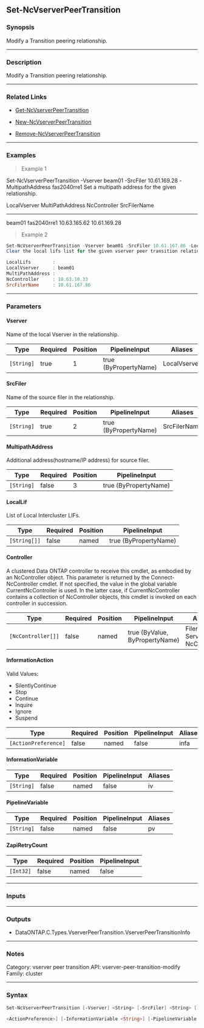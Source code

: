Set-NcVserverPeerTransition
---------------------------

### Synopsis
Modify a Transition peering relationship.

---

### Description

Modify a Transition peering relationship.

---

### Related Links
* [Get-NcVserverPeerTransition](Get-NcVserverPeerTransition)

* [New-NcVserverPeerTransition](New-NcVserverPeerTransition)

* [Remove-NcVserverPeerTransition](Remove-NcVserverPeerTransition)

---

### Examples
> Example 1

Set-NcVserverPeerTransition -Vserver beam01 -SrcFiler 10.61.169.28 -MultipathAddress fas2040rre1
Set a multipath address for the given relationship.

LocalVserver                  MultiPathAddress              NcController                  SrcFilerName
------------                  ----------------              ------------                  ------------
beam01                        fas2040rre1                   10.63.165.62                  10.61.169.28

> Example 2

```PowerShell
Set-NcVserverPeerTransition -Vserver beam01 -SrcFiler 10.61.167.86 -LocalLif @("")
Clear the local lifs list for the given vserver peer transition relationship.

LocalLifs        :
LocalVserver     : beam01
MultiPathAddress :
NcController     : 10.63.10.33
SrcFilerName     : 10.61.167.86

```

---

### Parameters
#### **Vserver**
Name of the local Vserver in the relationship.

|Type      |Required|Position|PipelineInput        |Aliases     |
|----------|--------|--------|---------------------|------------|
|`[String]`|true    |1       |true (ByPropertyName)|LocalVserver|

#### **SrcFiler**
Name of the source filer in the relationship.

|Type      |Required|Position|PipelineInput        |Aliases     |
|----------|--------|--------|---------------------|------------|
|`[String]`|true    |2       |true (ByPropertyName)|SrcFilerName|

#### **MultipathAddress**
Additional address(hostname/IP address) for source filer.

|Type      |Required|Position|PipelineInput        |
|----------|--------|--------|---------------------|
|`[String]`|false   |3       |true (ByPropertyName)|

#### **LocalLif**
List of Local Intercluster LIFs.

|Type        |Required|Position|PipelineInput        |
|------------|--------|--------|---------------------|
|`[String[]]`|false   |named   |true (ByPropertyName)|

#### **Controller**
A clustered Data ONTAP controller to receive this cmdlet, as embodied by an NcController object.  This parameter is returned by the Connect-NcController cmdlet.  If not specified, the value in the global variable CurrentNcController is used.  In the latter case, if CurrentNcController contains a collection of NcController objects, this cmdlet is invoked on each controller in succession.

|Type              |Required|Position|PipelineInput                 |Aliases                          |
|------------------|--------|--------|------------------------------|---------------------------------|
|`[NcController[]]`|false   |named   |true (ByValue, ByPropertyName)|Filer<br/>Server<br/>NcController|

#### **InformationAction**

Valid Values:

* SilentlyContinue
* Stop
* Continue
* Inquire
* Ignore
* Suspend

|Type                |Required|Position|PipelineInput|Aliases|
|--------------------|--------|--------|-------------|-------|
|`[ActionPreference]`|false   |named   |false        |infa   |

#### **InformationVariable**

|Type      |Required|Position|PipelineInput|Aliases|
|----------|--------|--------|-------------|-------|
|`[String]`|false   |named   |false        |iv     |

#### **PipelineVariable**

|Type      |Required|Position|PipelineInput|Aliases|
|----------|--------|--------|-------------|-------|
|`[String]`|false   |named   |false        |pv     |

#### **ZapiRetryCount**

|Type     |Required|Position|PipelineInput|
|---------|--------|--------|-------------|
|`[Int32]`|false   |named   |false        |

---

### Inputs

---

### Outputs
* DataONTAP.C.Types.VserverPeerTransition.VserverPeerTransitionInfo

---

### Notes
Category: vserver peer transition
API: vserver-peer-transition-modify
Family: cluster

---

### Syntax
```PowerShell
Set-NcVserverPeerTransition [-Vserver] <String> [-SrcFiler] <String> [[-MultipathAddress] <String>] [-LocalLif <String[]>] [-Controller <NcController[]>] [-InformationAction 
```
```PowerShell
<ActionPreference>] [-InformationVariable <String>] [-PipelineVariable <String>] [-ZapiRetryCount <Int32>] [<CommonParameters>]
```
